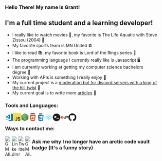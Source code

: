### Hello There! My name is Grant! 

## I'm a full time student and a learning developer!
 - I really like to watch movies 🎥, my favorite is The Life Aquatic with Steve Zissou (2004) 🦈
 - My favorite sports team is MN United ⚽
 - I like to read 📚, my favorite book is Lord of the Rings series 💍
 - The programming language I currently really like is Javascript 🖥️
 - I am currently working at getting my computer science bachelors degree 📜
 - Working with APIs is something I really enjoy 🔗
 - My current project is a [moderation bot for discord servers with a king of the hill twist][currentproject] 👑
 - My current goal is to write more [articles][medium] 📓


 ### Tools and Languages:

 <img align="left" alt="Visual Studio Code" width="26px" src="https://raw.githubusercontent.com/github/explore/80688e429a7d4ef2fca1e82350fe8e3517d3494d/topics/visual-studio-code/visual-studio-code.png" />
 <img align="left" alt="JavaScript" width="26px" src="https://raw.githubusercontent.com/github/explore/80688e429a7d4ef2fca1e82350fe8e3517d3494d/topics/javascript/javascript.png" />
 <img align="left" alt="Node.js" width="26px" src="https://raw.githubusercontent.com/github/explore/80688e429a7d4ef2fca1e82350fe8e3517d3494d/topics/nodejs/nodejs.png" />
 <img align="left" alt="HTML5" width="26px" src="https://raw.githubusercontent.com/github/explore/80688e429a7d4ef2fca1e82350fe8e3517d3494d/topics/html/html.png" />
 <img align="left" alt="CSS3" width="26px" src="https://raw.githubusercontent.com/github/explore/80688e429a7d4ef2fca1e82350fe8e3517d3494d/topics/css/css.png" />
 <img align="left" alt="React" width="26px" src="https://raw.githubusercontent.com/github/explore/80688e429a7d4ef2fca1e82350fe8e3517d3494d/topics/react/react.png" />
 <img align="left" alt="HTML5" width="26px" src="https://raw.githubusercontent.com/github/explore/80688e429a7d4ef2fca1e82350fe8e3517d3494d/topics/terminal/terminal.png" />
 <img align="left" alt="Git" width="26px" src="https://raw.githubusercontent.com/github/explore/80688e429a7d4ef2fca1e82350fe8e3517d3494d/topics/git/git.png" />
 <img align="left" alt="GitHub" width="26px" src="https://raw.githubusercontent.com/github/explore/78df643247d429f6cc873026c0622819ad797942/topics/github/github.png" />

<br />

 ### Ways to contact me:

[<img align="left" alt="GMAIL" width="22px" src="https://cdn.jsdelivr.net/npm/simple-icons@3.4.0/icons/gmail.svg" />][gmail]
[<img align="left" alt="LinkedIn" width="22px" src="https://cdn.jsdelivr.net/npm/simple-icons@3.4.0/icons/linkedin.svg" />][linkedin]
[<img align="left" alt="Twitter" width="22px" src="https://cdn.jsdelivr.net/npm/simple-icons@3.4.0/icons/twitter.svg" />][twitter]
[<img align="left" alt="GMAIL" width="22px" src="https://cdn.jsdelivr.net/npm/simple-icons@3.4.0/icons/medium.svg" />][medium]

### Ask me why I no longer have an arctic code vault badge (It's a funny story)



[currentproject]: https://github.com/DrVario/DiscoKoth
[medium]: https://medium.com/@grantporter343
[gmail]: mailto:grantporter343@gmail.com
[linkedin]: https://www.linkedin.com/in/grant--porter/
[twitter]: https://twitter.com/TheAverageGrant